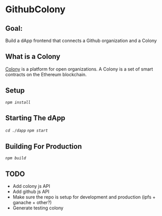 # GithubColony

## Goal:
Build a dApp frontend that connects a Github organization and a Colony

## What is a Colony
[Colony](https://colony.io/) is a platform for open organizations. A Colony is a set of smart contracts on the Ethereum blockchain.

## Setup
  *`npm install`*

## Starting The dApp
  *`cd ./dapp`*
  *`npm start`*

## Building For Production
  *`npm build`*

## TODO
  * Add colony js API
  * Add github js API
  * Make sure the repo is setup for development and production (ipfs + ganache + other?)
  * Generate testing colony
